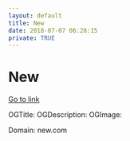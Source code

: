 ```yaml
---
layout: default
title: New
date: 2018-07-07 06:28:15
private: TRUE
---
```


# New

[Go to link](https://new.com)

OGTitle: 
OGDescription: 
OGImage: 

Domain: new.com

